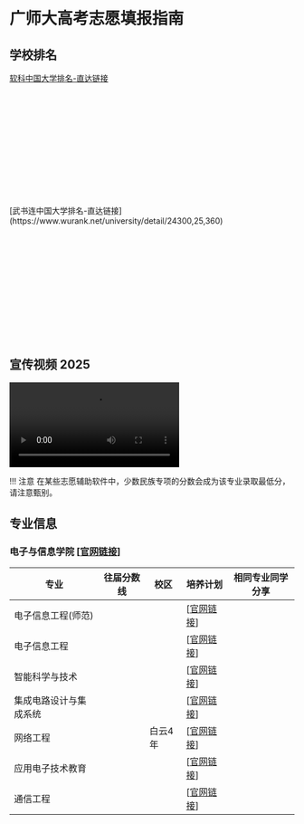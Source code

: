 # 广师大高考志愿填报指南

## 学校排名

[软科中国大学排名-直达链接](https://www.shanghairanking.cn/institution/guangdong-polytechnic-normal-university)
<div id="container-01" style="height: 200px"></div>
[武书连中国大学排名-直达链接](https://www.wurank.net/university/detail/24300,25,360)
<div id="container-02" style="height: 200px"></div>

<script type="text/javascript" src="https://fastly.jsdelivr.net/npm/echarts@5/dist/echarts.min.js"></script>
<script type="text/javascript">
    var dom = document.getElementById('container-01');
    var myChart = echarts.init(dom, null, {
        renderer: 'canvas',
        useDirtyRect: false
    });
    var app = {};

    var option;

    option = {
    title: {
        text: '广东技术师范大学  软科中国大学排名（主榜）'
    },
    toolbox: {
        show: true,
        feature: {
            saveAsImage: {}
        }
    },
    xAxis: {
    type: 'category',
    data: ['2021', '2022', '2023', '2024', '2025']
    },
    yAxis: {
    type: 'value',
    min: 250,
    max: 350,
    inverse: true,
    },
    series: [
    {
        data: [306, 292, 314, 328, 319],
        type: 'line',
        smooth: true,
        label:{
            show: true
        }
    }
    ]
    };

    if (option && typeof option === 'object') {
        myChart.setOption(option);
    }

    window.addEventListener('resize', myChart.resize);
</script>
<script type="text/javascript">
    var dom = document.getElementById('container-02');
    var myChart = echarts.init(dom, null, {
        renderer: 'canvas',
        useDirtyRect: false
    });
    var app = {};

    var option;

    option = {
    title: {
        text: '广东技术师范大学  武书连中国大学排名'
    },
    toolbox: {
        show: true,
        feature: {
            saveAsImage: {}
        }
    },
    xAxis: {
    type: 'category',
    data: ['2002', '2003', '2004', '2005', '2006', '2007', '2008', '2009', '2010', '2011', '2012', '2013', '2014', '2015', '2016', '2017', '2018', '2019', '2020', '2021', '2022', '2023', '2024', '2025']
    },
    yAxis: {
    type: 'value',
    min: 200,
    inverse: true,
    },
    series: [
    {
        data: [400, 403, 439, 462, 474, 459, 469, 480, 454, 445, 438, 402, 449, 473, 454, 437, 478, 496, 468, 536, 481, 628, 416, 424],
        type: 'line',
        smooth: true,
        label:{
            show: true
        }
    }
    ]
    };

    if (option && typeof option === 'object') {
        myChart.setOption(option);
    }

    window.addEventListener('resize', myChart.resize);
</script>

## 宣传视频 2025

<video src="https://media.githubusercontent.com/media/Puiching-Memory/SurviveGPNUManual/refs/heads/main/docs/assets/welcome2025.mp4" title="/assets/welcome2025.mp4" controls></video>

!!! 注意
    在某些志愿辅助软件中，少数民族专项的分数会成为该专业录取最低分，请注意甄别。

## 专业信息

### 电子与信息学院 [[官网链接](https://dxxy.gpnu.edu.cn/)]

| 专业                   | 往届分数线 | 校区    | 培养计划                                               | 相同专业同学分享 |
| ---------------------- | ---------- | ------- | ------------------------------------------------------ | ---------------- |
| 电子信息工程(师范)     |            |         | [[官网链接](https://dxxy.gpnu.edu.cn/info/1114/2562.htm)] |                  |
| 电子信息工程           |            |         | [[官网链接](https://dxxy.gpnu.edu.cn/info/1114/2652.htm)] |                  |
| 智能科学与技术         |            |         | [[官网链接](https://dxxy.gpnu.edu.cn/info/1114/4731.htm)] |                  |
| 集成电路设计与集成系统 |            |         | [[官网链接](https://dxxy.gpnu.edu.cn/info/1114/6273.htm)] |                  |
| 网络工程               |            | 白云4年 | [[官网链接](https://dxxy.gpnu.edu.cn/info/1114/2560.htm)] |                  |
| 应用电子技术教育       |            |         | [[官网链接](https://dxxy.gpnu.edu.cn/info/1114/2557.htm)] |                  |
| 通信工程               |            |         | [[官网链接](https://dxxy.gpnu.edu.cn/info/1114/6261.htm)] |                  |
